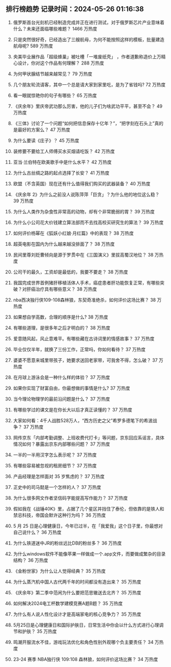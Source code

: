 
## 排行榜趋势 记录时间：2024-05-26 01:16:38
  
  1. 俄罗斯首台光刻机已经制造完成并正在进行测试，对于俄罗斯芯片产业意味着什么？未来还面临哪些难题？ 1466 万热度
    
  2. 只是突然很好奇，已经造出了三艘航母，为何不能按照这样的模板，批量建造航母呢? 589 万热度
    
  3. 央美毕业展作品「超级蜂巢」被吐槽「一堆废纸壳」 ，作者道歉称造价上万精心设计，你对这个作品有何理解？ 288 万热度
    
  4. 为何甲状腺结节越来越常见？ 79 万热度
    
  5. 几个朋友轮流请客，其中一个总是请大家到家里吃，是为了省钱吗? 72 万热度
    
  6. 看一眼就惊艳你的句子有哪些？ 65 万热度
    
  7. 《庆余年》里庆帝武功那么厉害，他的儿子们为啥武功平平，甚至不会？ 49 万热度
    
  8. 《三体》讨论了一个问题“如何把信息保存十亿年？”，“把字刻在石头上”真的是最好的方案么？ 47 万热度
    
  9. 为什么要读《庄子》？ 45 万热度
    
  10. 装修要不要给工人师傅买水买烟请吃饭？ 42 万热度
    
  11. 亚当·兰伯特在欧美歌手中是什么水平？ 42 万热度
    
  12. 为什么古丝绸之路的起点选择了长安？ 41 万热度
    
  13. 欧盟（不含英国）现在还有什么值得我们购买的武器装备？ 40 万热度
    
  14. 《庆余年 2》为什么之前没人说陈萍萍「巨贪」？为什么他的地位这么稳？ 39 万热度
    
  15. 为什么人类作为杂食性非常高的动物，却有个非常脆弱的胃？ 39 万热度
    
  16. 为什么小公司花大价钱建立算法部而不去找高校买研究生的算法？ 39 万热度
    
  17. 如何评价杨幂在《狐妖小红娘·月红篇》中的表现？ 38 万热度
    
  18. 超英电影在国内为什么越来越没排面了？ 38 万热度
    
  19. 民间里尊刘贬曹倾向是源于罗贯中在《三国演义》里拔高蜀汉地位？ 38 万热度
    
  20. 公司干的最久，工资却是最低的，我要不要走？ 38 万热度
    
  21. 我国完成世界首例猪肝移植活体人手术，癌症患者肝功能恢复正常，有哪些突破？对肝癌治疗具有哪些意义？ 38 万热度
    
  22. nba西决独行侠109-108森林狼，东契奇准绝杀，如何评价这场比赛？ 38 万热度
    
  23. 如果想自学高数，合理的顺序是什么? 38 万热度
    
  24. 有哪些道理，是很多年之后才明白的？ 38 万热度
    
  25. 爱意随风起，风止意难平。有哪些藏在古诗词里的情感故事？ 37 万热度
    
  26. 毕业仅仅半年，就换了三份工作，正常吗，你如何看待？ 37 万热度
    
  27. 婆婆不愿意来城里带孩子，她要求送回老家带，可我舍不得，怎么破？ 37 万热度
    
  28. 在月球上游泳会是一种什么样的体验？ 37 万热度
    
  29. 如果你实现了财富自由，你最想做的事情是什么? 37 万热度
    
  30. 当今理论物理学的最前沿问题是什么？ 37 万热度
    
  31. 有哪些学过的课文是在你长大以后才真正读懂的？ 37 万热度
    
  32. 大家如何看：4千人战胜528万人，“西方历史之父”希罗多德笔下的希波战争？ 37 万热度
    
  33. 网传京东「内部考勤调整、上班收费代打卡」等问题，京东回应系谣言，具体情况如何？暴露出京东内部哪些问题？ 37 万热度
    
  34. 一半的一半用汉字怎么表示呢？ 37 万热度
    
  35. 有哪些容易被忽视的租房细节？ 37 万热度
    
  36. 产品经理是怎样面对 35 岁焦虑的？ 37 万热度
    
  37. 正史中的司马懿是一个怎样的人？ 37 万热度
    
  38. 为什么很多网文作者坚信码字能提高写作能力？ 37 万热度
    
  39. 假如我在《战锤40K》里，占据了几个星区并挡住了泰伦，但依靠的是铁人和禁忌科技，帝国会默许这种行为吗？ 36 万热度
    
  40. 5 月 25 日是心理健康日，今年已过半，在「我爱我」这个日子里，你最想对自己说什么？ 36 万热度
    
  41. 为什么铁道迷中JR的粉丝远比DB的粉丝多？ 36 万热度
    
  42. 为什么windows软件不能像苹果一样做成一个.app文件，而要做成繁杂的目录结构？ 36 万热度
    
  43. 《金粉世家》为什么让人觉得经典？ 35 万热度
    
  44. 为什么蒸汽机中国人古代两千年的时间都没有造出来？ 35 万热度
    
  45. 《庆余年》第二季中范闲为什么要把范思辙送去北齐？ 35 万热度
    
  46. 如何解决2024电工杯数学建模竞赛A题B题？ 35 万热度
    
  47. 为什么有人说人性化设计才是高端家电的核心竞争力？ 35 万热度
    
  48. 5月25日是心理健康日和国际护肤日，日常生活中你会以什么方式进行心理调节和护肤？ 35 万热度
    
  49. 鸣潮开服流水不佳，游戏玩法优化和角色性别外观哪个负主要责任？ 34 万热度
    
  50. 23-24 赛季 NBA独行侠 109:108 森林狼，如何评价这场比赛？ 34 万热度
    